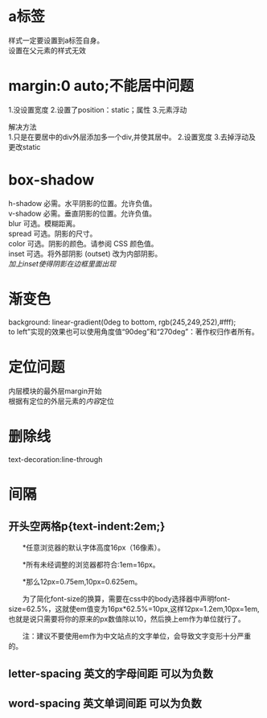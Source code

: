 
# a标签
样式一定要设置到a标签自身。  
设置在父元素的样式无效  


# margin:0 auto;不能居中问题
1.没设置宽度
2.设置了position：static；属性
3.元素浮动

解决方法  
1.只是在要居中的div外层添加多一个div,并使其居中。
2.设置宽度
3.去掉浮动及更改static

# box-shadow 
h-shadow	必需。水平阴影的位置。允许负值。  
v-shadow	必需。垂直阴影的位置。允许负值。	
blur	可选。模糊距离。  
spread	可选。阴影的尺寸。	
color	可选。阴影的颜色。请参阅 CSS 颜色值。	
inset	可选。将外部阴影 (outset) 改为内部阴影。  
*加上inset使得阴影在边框里面出现*

# 渐变色
background: linear-gradient(0deg to bottom, rgb(245,249,252),#fff);   
to left”实现的效果也可以使用角度值“90deg”和“270deg”：著作权归作者所有。    


# 定位问题
内层模块的最外层margin开始  
根据有定位的外层元素的*内容*定位
# 删除线
text-decoration:line-through
# 间隔
## 开头空两格p{text-indent:2em;}

　　*任意浏览器的默认字体高度16px（16像素）。  

　　*所有未经调整的浏览器都符合:1em=16px。  

　　*那么12px=0.75em,10px=0.625em。  

　　为了简化font-size的换算，需要在css中的body选择器中声明font-size=62.5%，这就使em值变为16px*62.5%=10px,这样12px=1.2em,10px=1em,也就是说只需要将你的原来的px数值除以10，然后换上em作为单位就行了。  

　　注：建议不要使用em作为中文站点的文字单位，会导致文字变形十分严重的。  
##  letter-spacing 英文的字母间距 可以为负数
##  word-spacing 英文单词间距 可以为负数